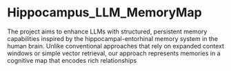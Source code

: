 # Hippocampus_LLM_MemoryMap
The project aims to enhance LLMs with structured, persistent memory capabilities inspired by the hippocampal-entorhinal memory system in the human brain. Unlike conventional approaches that rely on expanded context windows or simple vector retrieval, our approach represents memories in a cognitive map that encodes rich relationships
